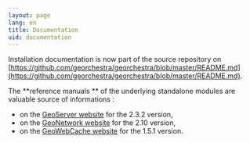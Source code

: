 ```yaml
---
layout: page
lang: en
title: Documentation
uid: documentation
---
```


Installation documentation is now part of the source repository on [https://github.com/georchestra/georchestra/blob/master/README.md](https://github.com/georchestra/georchestra/blob/master/README.md).

The **reference manuals ** of the underlying standalone modules are valuable source of informations :

 * on the [GeoServer website](http://docs.geoserver.org/2.3.2/user/) for the 2.3.2 version,
 * on the [GeoNetwork website](http://geonetwork-opensource.org/manuals/2.10.3/eng/users/index.html) for the 2.10 version,
 * on the [GeoWebCache website](http://geowebcache.org/docs/1.5.1/) for the 1.5.1 version.
